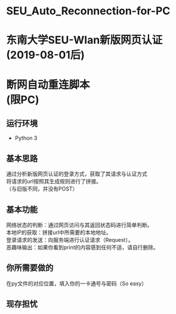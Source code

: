 # SEU_Auto_Reconnection-for-PC

# 东南大学SEU-Wlan新版网页认证(2019-08-01后)<br/>
# 断网自动重连脚本<br/>(限PC)<br/>

## 运行环境
* Python 3<br/>


## 基本思路
通过分析新版网页认证的登录方式，获取了其请求与认证方式<br/>
将请求的url按照其生成规则进行了拼接。<br/>
（与旧版不同，并没有POST）


## 基本功能
网络状态的判断：通过网页访问与其返回状态码进行简单判断。<br/>
本地IP的获取：拼接url中所需要的本地地址。<br/>
登录请求的发送：向服务端进行认证请求（Request）。<br/>
恶趣味输出：如果你看到print的内容感到任何不适，请自行删除。<br/>


## 你所需要做的
在py文件的对应位置，填入你的一卡通号与密码（So easy）


## 现存担忧



